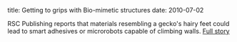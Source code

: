 title: Getting to grips with Bio-mimetic structures
date: 2010-07-02 

RSC Publishing reports that materials resembling a gecko's hairy feet could lead to smart adhesives or microrobots capable of climbing walls. [Full story](http://www.rsc.org/Publishing/ChemScience/Volume/2010/07/sticky_materials.asp)  